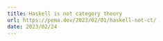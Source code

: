 ```yaml
---
title: Haskell is not category theory
url: https://pema.dev/2023/02/01/haskell-not-ct/
date: 2023/02/24
---
```

